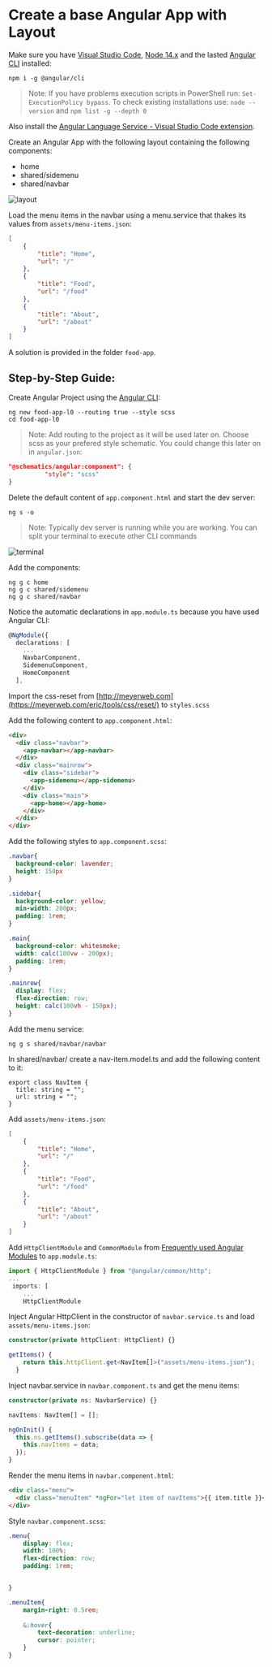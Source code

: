 # Create a base Angular App with Layout

Make sure you have [Visual Studio Code](https://code.visualstudio.com/download), [Node 14.x](https://nodejs.org/download/release/v14.18.2/) and the lasted [Angular CLI](https://angular.io/cli) installed:

```
npm i -g @angular/cli
```

>Note: If you have problems execution scripts in PowerShell run: `Set-ExecutionPolicy bypass`. To check existing installations use: `node --version` and `npm list -g --depth 0`

Also install the [Angular Language Service - Visual Studio Code extension](https://marketplace.visualstudio.com/items?itemName=Angular.ng-template).

Create an Angular App with the following layout containing the following components:

- home
- shared/sidemenu
- shared/navbar

![layout](_images/food-layout.png)

Load the menu items in the navbar using a menu.service that thakes its values from `assets/menu-items.json`:

```json
[
    {
        "title": "Home",
        "url": "/"
    },
    {
        "title": "Food",
        "url": "/food"
    },
    {
        "title": "About",
        "url": "/about"
    }
]
```

A solution is provided in the folder `food-app`.

## Step-by-Step Guide:

Create Angular Project using the [Angular CLI](https://angular.io/cli/new):

```
ng new food-app-l0 --routing true --style scss 
cd food-app-l0
```

>Note: Add routing to the project as it will be used later on. Choose scss as your prefered style schematic. You could change this later on in `angular.json`:

```json
"@schematics/angular:component": {
          "style": "scss"
}
```

Delete the default content of `app.component.html` and start the dev server:

```
ng s -o
```

>Note: Typically dev server is running while you are working. You can split your terminal to execute other CLI commands

![terminal](_images/terminal.png)

Add the components:

```
ng g c home
ng g c shared/sidemenu
ng g c shared/navbar
```

Notice the automatic declarations in `app.module.ts` because you have used Angular CLI: 

```typescript
@NgModule({
  declarations: [
    ...
    NavbarComponent,
    SidemenuComponent,
    HomeComponent
  ],
```

Import the css-reset from [http://meyerweb.com](https://meyerweb.com/eric/tools/css/reset/) to `styles.scss`

Add the following content to `app.component.html`:

```html
<div>
  <div class="navbar">
    <app-navbar></app-navbar>
  </div>
  <div class="mainrow">
    <div class="sidebar">
      <app-sidemenu></app-sidemenu>
    </div>
    <div class="main">
      <app-home></app-home>
    </div>
  </div>
</div>
```

Add the following styles to `app.component.scss`:

```css
.navbar{
  background-color: lavender;
  height: 150px
}

.sidebar{
  background-color: yellow;
  min-width: 200px;
  padding: 1rem;
}

.main{
  background-color: whitesmoke;
  width: calc(100vw - 200px);
  padding: 1rem;
}

.mainrow{
  display: flex;
  flex-direction: row;
  height: calc(100vh - 150px);
}
```

Add the menu service:

```
ng g s shared/navbar/navbar
```

In shared/navbar/ create a nav-item.model.ts and add the following content to it:

```
export class NavItem {
  title: string = "";
  url: string = "";
}
```

Add `assets/menu-items.json`:

```json
[
    {
        "title": "Home",
        "url": "/"
    },
    {
        "title": "Food",
        "url": "/food"
    },
    {
        "title": "About",
        "url": "/about"
    }
]
```

Add `HttpClientModule` and `CommonModule` from [Frequently used Angular Modules](https://angular.io/guide/frequent-ngmodules) to `app.module.ts`:

```typescript
import { HttpClientModule } from "@angular/common/http";
...
 imports: [
    ...
    HttpClientModule
```

Inject Angular HttpClient in the constructor of `navbar.service.ts` and load `assets/menu-items.json`:

```typescript
constructor(private httpClient: HttpClient) {}

getItems() {
    return this.httpClient.get<NavItem[]>("assets/menu-items.json");
  }
```

Inject navbar.service in `navbar.component.ts` and get the menu items:

```typescript
constructor(private ns: NavbarService) {}

navItems: NavItem[] = [];

ngOnInit() {
  this.ns.getItems().subscribe(data => {
    this.navItems = data;
  });
}
```

Render the menu items in `navbar.component.html`:

```html
<div class="menu">
  <div class="menuItem" *ngFor="let item of navItems">{{ item.title }}</div>
</div>
```

Style `navbar.component.scss`:

```css
.menu{
    display: flex; 
    width: 100%;
    flex-direction: row;
    padding: 1rem;


}

.menuItem{
    margin-right: 0.5rem;
    
    &:hover{
        text-decoration: underline;
        cursor: pointer;
    }
}
```